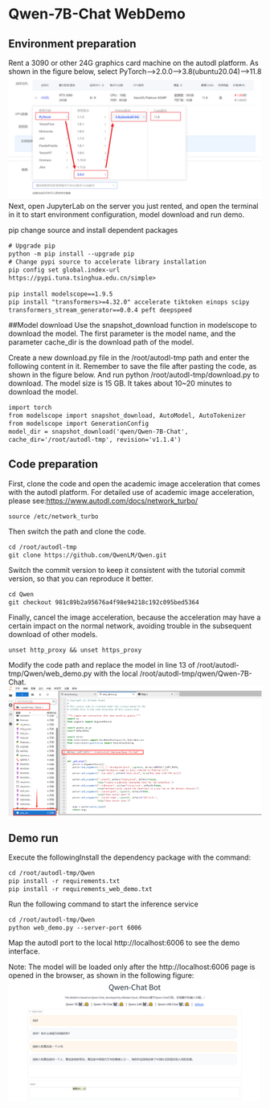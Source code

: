 # Qwen-7B-Chat WebDemo
## Environment preparation
Rent a 3090 or other 24G graphics card machine on the autodl platform. As shown in the figure below, select PyTorch-->2.0.0-->3.8(ubuntu20.04)-->11.8
![Alt ​​text](images/1.png)
Next, open JupyterLab on the server you just rented, and open the terminal in it to start environment configuration, model download and run demo.

pip change source and install dependent packages
```
# Upgrade pip
python -m pip install --upgrade pip
# Change pypi source to accelerate library installation
pip config set global.index-url https://pypi.tuna.tsinghua.edu.cn/simple>

pip install modelscope==1.9.5
pip install "transformers>=4.32.0" accelerate tiktoken einops scipy transformers_stream_generator==0.0.4 peft deepspeed
```
##Model download
Use the snapshot_download function in modelscope to download the model. The first parameter is the model name, and the parameter cache_dir is the download path of the model.

Create a new download.py file in the /root/autodl-tmp path and enter the following content in it. Remember to save the file after pasting the code, as shown in the figure below. And run python /root/autodl-tmp/download.py to download. The model size is 15 GB. It takes about 10~20 minutes to download the model.
```
import torch
from modelscope import snapshot_download, AutoModel, AutoTokenizer
from modelscope import GenerationConfig
model_dir = snapshot_download('qwen/Qwen-7B-Chat', cache_dir='/root/autodl-tmp', revision='v1.1.4')
```
## Code preparation
First, clone the code and open the academic image acceleration that comes with the autodl platform. For detailed use of academic image acceleration, please see:https://www.autodl.com/docs/network_turbo/
```
source /etc/network_turbo
```
Then switch the path and clone the code.
```
cd /root/autodl-tmp
git clone https://github.com/QwenLM/Qwen.git
```
Switch the commit version to keep it consistent with the tutorial commit version, so that you can reproduce it better.
```
cd Qwen
git checkout 981c89b2a95676a4f98e94218c192c095bed5364
```
Finally, cancel the image acceleration, because the acceleration may have a certain impact on the normal network, avoiding trouble in the subsequent download of other models.
```
unset http_proxy && unset https_proxy
```
Modify the code path and replace the model in line 13 of /root/autodl-tmp/Qwen/web_demo.py with the local /root/autodl-tmp/qwen/Qwen-7B-Chat.
![Alt ​​text](images/6.png)
## Demo run
Execute the followingInstall the dependency package with the command:
```
cd /root/autodl-tmp/Qwen
pip install -r requirements.txt
pip install -r requirements_web_demo.txt
```
Run the following command to start the inference service
```
cd /root/autodl-tmp/Qwen
python web_demo.py --server-port 6006
```
Map the autodl port to the local http://localhost:6006 to see the demo interface.

Note: The model will be loaded only after the http://localhost:6006 page is opened in the browser, as shown in the following figure:
![Alt ​​text](images/5.png)